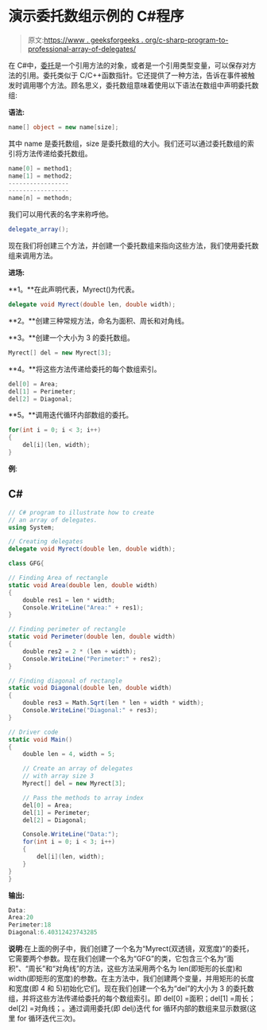 # 演示委托数组示例的 C#程序

> 原文:[https://www . geeksforgeeks . org/c-sharp-program-to-professional-array-of-delegates/](https://www.geeksforgeeks.org/c-sharp-program-to-demonstrate-the-example-of-an-array-of-delegates/)

在 C#中，[委托](https://www.geeksforgeeks.org/c-sharp-delegates/)是一个引用方法的对象，或者是一个引用类型变量，可以保存对方法的引用。委托类似于 C/C++函数指针。它还提供了一种方法，告诉在事件被触发时调用哪个方法。顾名思义，委托数组意味着使用以下语法在数组中声明委托数组:

**语法:**

```cs
name[] object = new name[size];
```

其中 name 是委托数组，size 是委托数组的大小。我们还可以通过委托数组的索引将方法传递给委托数组。

```cs
name[0] = method1;
name[1] = method2;
-----------------
-----------------
name[n] = methodn;
```

我们可以用代表的名字来称呼他。

```cs
delegate_array();
```

现在我们将创建三个方法，并创建一个委托数组来指向这些方法，我们使用委托数组来调用方法。

**进场:**

**1。**在此声明代表，Myrect()为代表。

```cs
delegate void Myrect(double len, double width);
```

**2。**创建三种常规方法，命名为面积、周长和对角线。

**3。**创建一个大小为 3 的委托数组。

```cs
Myrect[] del = new Myrect[3];
```

**4。**将这些方法传递给委托的每个数组索引。

```cs
del[0] = Area;
del[1] = Perimeter;
del[2] = Diagonal;
```

**5。**调用迭代循环内部数组的委托。

```cs
for(int i = 0; i < 3; i++)
{
    del[i](len, width);
}
```

**例**:

## C#

```cs
// C# program to illustrate how to create
// an array of delegates.
using System;

// Creating delegates
delegate void Myrect(double len, double width);

class GFG{

// Finding Area of rectangle
static void Area(double len, double width)
{
    double res1 = len * width;
    Console.WriteLine("Area:" + res1);
}

// Finding perimeter of rectangle
static void Perimeter(double len, double width)
{
    double res2 = 2 * (len + width);
    Console.WriteLine("Perimeter:" + res2);
}

// Finding diagonal of rectangle
static void Diagonal(double len, double width)
{
    double res3 = Math.Sqrt(len * len + width * width);
    Console.WriteLine("Diagonal:" + res3);
}

// Driver code
static void Main()
{
    double len = 4, width = 5;

    // Create an array of delegates
    // with array size 3
    Myrect[] del = new Myrect[3];

    // Pass the methods to array index
    del[0] = Area;
    del[1] = Perimeter;
    del[2] = Diagonal;

    Console.WriteLine("Data:");
    for(int i = 0; i < 3; i++)
    {
        del[i](len, width);
    }
}
}
```

**输出:**

```cs
Data:
Area:20
Perimeter:18
Diagonal:6.40312423743285
```

**说明**:在上面的例子中，我们创建了一个名为“Myrect(双透镜，双宽度)”的委托，它需要两个参数。现在我们创建一个名为“GFG”的类，它包含三个名为“面积”、“周长”和“对角线”的方法，这些方法采用两个名为 len(即矩形的长度)和 width(即矩形的宽度)的参数。在主方法中，我们创建两个变量，并用矩形的长度和宽度(即 4 和 5)初始化它们。现在我们创建一个名为“del”的大小为 3 的委托数组，并将这些方法传递给委托的每个数组索引。即 del[0] =面积；del[1] =周长；del[2] =对角线；。通过调用委托(即 del[i](len，width))迭代 for 循环内部的数组来显示数据(这里 for 循环迭代三次)。